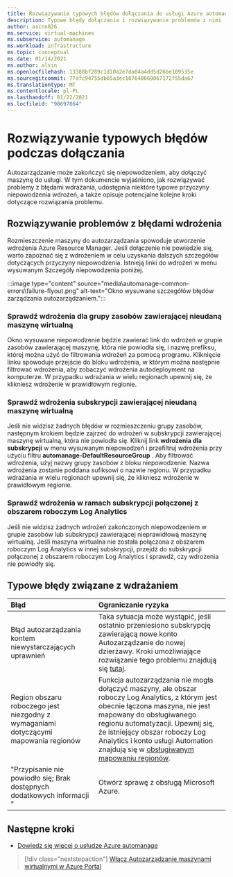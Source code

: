 ```yaml
---
title: Rozwiązywanie typowych błędów dołączania do usługi Azure automanage
description: Typowe błędy dołączania i rozwiązywanie problemów z nimi
author: asinn826
ms.service: virtual-machines
ms.subservice: automanage
ms.workload: infrastructure
ms.topic: conceptual
ms.date: 01/14/2021
ms.author: alsin
ms.openlocfilehash: 13388bf289c1d10a2e7da04a4dd5d26be109535e
ms.sourcegitcommit: 77afc94755db65a3ec107640069067172f55da67
ms.translationtype: MT
ms.contentlocale: pl-PL
ms.lasthandoff: 01/22/2021
ms.locfileid: "98697864"
---
```

# <a name="troubleshoot-common-automanage-onboarding-errors"></a>Rozwiązywanie typowych błędów podczas dołączania
Autozarządzanie może zakończyć się niepowodzeniem, aby dołączyć maszynę do usługi. W tym dokumencie wyjaśniono, jak rozwiązywać problemy z błędami wdrażania, udostępnia niektóre typowe przyczyny niepowodzenia wdrożeń, a także opisuje potencjalne kolejne kroki dotyczące rozwiązania problemu.

## <a name="troubleshooting-deployment-failures"></a>Rozwiązywanie problemów z błędami wdrożenia
Rozmieszczenie maszyny do autozarządzania spowoduje utworzenie wdrożenia Azure Resource Manager. Jeśli dołączenie nie powiedzie się, warto zapoznać się z wdrożeniem w celu uzyskania dalszych szczegółów dotyczących przyczyny niepowodzenia. Istnieją linki do wdrożeń w menu wysuwanym Szczegóły niepowodzenia poniżej.

:::image type="content" source="media\automanage-common-errors\failure-flyout.png" alt-text="Okno wysuwane szczegółów błędów zarządzania autozarządzaniem.":::

### <a name="check-the-deployments-for-the-resource-group-containing-the-failed-vm"></a>Sprawdź wdrożenia dla grupy zasobów zawierającej nieudaną maszynę wirtualną
Okno wysuwane niepowodzenie będzie zawierać link do wdrożeń w grupie zasobów zawierającej maszynę, która nie powiodła się, i nazwę prefiksu, której można użyć do filtrowania wdrożeń za pomocą programu. Kliknięcie linku spowoduje przejście do bloku wdrożenia, w którym można następnie filtrować wdrożenia, aby zobaczyć wdrożenia autodeployment na komputerze. W przypadku wdrażania w wielu regionach upewnij się, że klikniesz wdrożenie w prawidłowym regionie.

### <a name="check-the-deployments-for-the-subscription-containing-the-failed-vm"></a>Sprawdź wdrożenia subskrypcji zawierającej nieudaną maszynę wirtualną
Jeśli nie widzisz żadnych błędów w rozmieszczeniu grupy zasobów, następnym krokiem będzie zajrzeć do wdrożeń w subskrypcji zawierającej maszynę wirtualną, która nie powiodła się. Kliknij link **wdrożenia dla subskrypcji** w menu wysuwanym niepowodzeń i przefiltruj wdrożenia przy użyciu filtru **automanage-DefaultResourceGroup** . Aby filtrować wdrożenia, użyj nazwy grupy zasobów z bloku niepowodzenie. Nazwa wdrożenia zostanie poddana sufiksowi o nazwie regionu. W przypadku wdrażania w wielu regionach upewnij się, że klikniesz wdrożenie w prawidłowym regionie.

### <a name="check-deployments-in-a-subscription-linked-to-a-log-analytics-workspace"></a>Sprawdź wdrożenia w ramach subskrypcji połączonej z obszarem roboczym Log Analytics
Jeśli nie widzisz żadnych wdrożeń zakończonych niepowodzeniem w grupie zasobów lub subskrypcji zawierającej nieprawidłową maszynę wirtualną. Jeśli maszyna wirtualna nie została połączona z obszarem roboczym Log Analytics w innej subskrypcji, przejdź do subskrypcji połączonej z obszarem roboczym Log Analytics i sprawdź, czy wdrożenia nie powiodły się.

## <a name="common-deployment-errors"></a>Typowe błędy związane z wdrażaniem

Błąd |  Ograniczanie ryzyka
:-----|:-------------|
Błąd autozarządzania kontem niewystarczających uprawnień | Taka sytuacja może wystąpić, jeśli ostatnio przeniesiono subskrypcję zawierającą nowe konto Autozarządzanie do nowej dzierżawy. Kroki umożliwiające rozwiązanie tego problemu znajdują się [tutaj](./repair-automanage-account.md).
Region obszaru roboczego jest niezgodny z wymaganiami dotyczącymi mapowania regionów | Funkcja autozarządzania nie mogła dołączyć maszyny, ale obszar roboczy Log Analytics, z którym jest obecnie łączona maszyna, nie jest mapowany do obsługiwanego regionu automatyzacji. Upewnij się, że istniejący obszar roboczy Log Analytics i konto usługi Automation znajdują się w [obsługiwanym mapowaniu regionów](https://docs.microsoft.com/azure/automation/how-to/region-mappings).
"Przypisanie nie powiodło się; Brak dostępnych dodatkowych informacji " | Otwórz sprawę z obsługą Microsoft Azure.

## <a name="next-steps"></a>Następne kroki

* [Dowiedz się więcej o usłudze Azure automanage](./automanage-virtual-machines.md)

> [!div class="nextstepaction"]
> [Włącz Autozarządzanie maszynami wirtualnymi w Azure Portal](quick-create-virtual-machines-portal.md)

